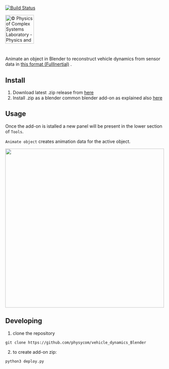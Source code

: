 [![Build Status](https://travis-ci.com/physycom/inertial_to_blender.svg?token=ARsqFbnmSqtxTfRHuZy8&branch=master)](https://travis-ci.com/physycom/inertial_to_blender)
<a href="http://www.physycom.unibo.it"> 
<div class="image">
<img src="https://cdn.rawgit.com/physycom/templates/697b327d/logo_unibo.png" width="90" height="90" alt="© Physics of Complex Systems Laboratory - Physics and Astronomy Department - University of Bologna"> 
</div>
</a>
<div class="image">

#

Animate an object in Blender to reconstruct vehicle dynamics from sensor data in [this format (FullInertial)](https://github.com/physycom/file_format_specifications/blob/master/formati_file.md) .

## Install

1. Download latest .zip release from [here](https://github.com/physycom/vehicle_dynamics_Blender/releases) 
2. Install .zip as a blender common blender add-on as explained also [here](https://docs.blender.org/manual/en/dev/preferences/addons.html) 

## Usage

Once the add-on is istalled a new panel will be present in the lower section of `Tools`.

`Animate object` creates animation data for the active object.

<img src="https://i.imgur.com/fyKlqjl.png" width="500" />




## Developing

1. clone the repository 
```
git clone https://github.com/physycom/vehicle_dynamics_Blender
```
2. to create add-on zip:
```
python3 deploy.py
```